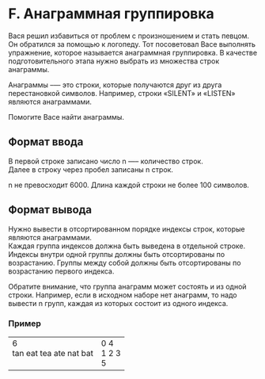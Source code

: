 # F. Анаграммная группировка

Вася решил избавиться от проблем с произношением и стать певцом. Он обратился за помощью к логопеду. Тот посоветовал Васе выполнять упражнение, которое называется анаграммная группировка. В качестве подготовительного этапа нужно выбрать из множества строк анаграммы.

Анаграммы –— это строки, которые получаются друг из друга перестановкой символов. Например, строки «SILENT» и «LISTEN» являются анаграммами.

Помогите Васе найти анаграммы.

## Формат ввода

В первой строке записано число n —– количество строк.<br>
Далее в строку через пробел записаны n строк.

n не превосходит 6000. Длина каждой строки не более 100 символов.

## Формат вывода

Нужно вывести в отсортированном порядке индексы строк, которые являются анаграммами.<br>
Каждая группа индексов должна быть выведена в отдельной строке. Индексы внутри одной группы должны быть отсортированы по возрастанию. Группы между собой должны быть отсортированы по возрастанию первого индекса.

Обратите внимание, что группа анаграмм может состоять и из одной строки. Например, если в исходном наборе нет анаграмм, то надо вывести n групп, каждая из которых состоит из одного индекса.

### Пример

<table><tr>
<td>
6<br>
tan eat tea ate nat bat<br>
<br>
</td>
<td>
0 4<br>
1 2 3<br>
5
</td>
</tr></table>





